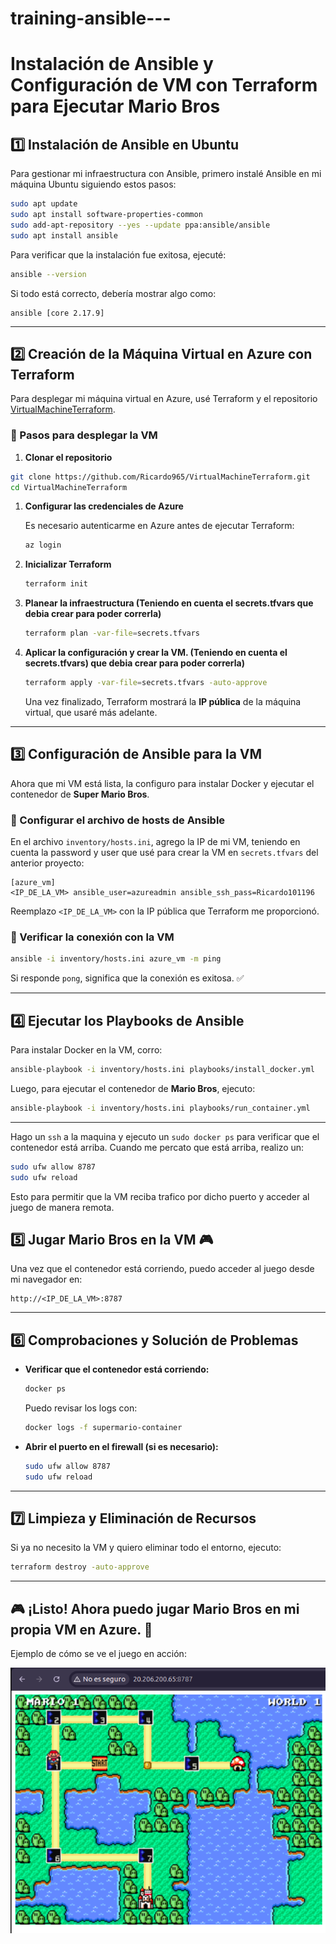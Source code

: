 # training-ansible---

# **Instalación de Ansible y Configuración de VM con Terraform para Ejecutar Mario Bros**

## **1️⃣ Instalación de Ansible en Ubuntu**

Para gestionar mi infraestructura con Ansible, primero instalé Ansible en mi máquina Ubuntu siguiendo estos pasos:

```bash
sudo apt update
sudo apt install software-properties-common
sudo add-apt-repository --yes --update ppa:ansible/ansible
sudo apt install ansible

```

Para verificar que la instalación fue exitosa, ejecuté:

```bash
ansible --version
```

Si todo está correcto, debería mostrar algo como:

```
ansible [core 2.17.9]
```

---

## **2️⃣ Creación de la Máquina Virtual en Azure con Terraform**

Para desplegar mi máquina virtual en Azure, usé Terraform y el repositorio [VirtualMachineTerraform](https://github.com/Ricardo965/VirtualMachineTerraform).

### **📌 Pasos para desplegar la VM**

1. **Clonar el repositorio**

```bash
git clone https://github.com/Ricardo965/VirtualMachineTerraform.git
cd VirtualMachineTerraform
```

1. **Configurar las credenciales de Azure**

   Es necesario autenticarme en Azure antes de ejecutar Terraform:

   ```bash
   az login
   ```

2. **Inicializar Terraform**

   ```bash
   terraform init

   ```

3. **Planear la infraestructura (Teniendo en cuenta el secrets.tfvars que debia crear para poder correrla)**

   ```bash
   terraform plan -var-file=secrets.tfvars

   ```

4. **Aplicar la configuración y crear la VM. (Teniendo en cuenta el secrets.tfvars) que debia crear para poder correrla)**

   ```bash
   terraform apply -var-file=secrets.tfvars -auto-approve

   ```

   Una vez finalizado, Terraform mostrará la **IP pública** de la máquina virtual, que usaré más adelante.

---

## **3️⃣ Configuración de Ansible para la VM**

Ahora que mi VM está lista, la configuro para instalar Docker y ejecutar el contenedor de **Super Mario Bros**.

### **📌 Configurar el archivo de hosts de Ansible**

En el archivo `inventory/hosts.ini`, agrego la IP de mi VM, teniendo en cuenta la password y user que usé para crear la VM en `secrets.tfvars` del anterior proyecto:

```
[azure_vm]
<IP_DE_LA_VM> ansible_user=azureadmin ansible_ssh_pass=Ricardo101196

```

Reemplazo `<IP_DE_LA_VM>` con la IP pública que Terraform me proporcionó.

### **📌 Verificar la conexión con la VM**

```bash
ansible -i inventory/hosts.ini azure_vm -m ping

```

Si responde `pong`, significa que la conexión es exitosa. ✅

---

## **4️⃣ Ejecutar los Playbooks de Ansible**

Para instalar Docker en la VM, corro:

```bash
ansible-playbook -i inventory/hosts.ini playbooks/install_docker.yml

```

Luego, para ejecutar el contenedor de **Mario Bros**, ejecuto:

```bash
ansible-playbook -i inventory/hosts.ini playbooks/run_container.yml

```

---

Hago un `ssh` a la maquina y ejecuto un `sudo docker ps` para verificar que el contenedor está arriba. Cuando me percato que está arriba, realizo un:

```bash
sudo ufw allow 8787
sudo ufw reload
```

Esto para permitir que la VM reciba trafico por dicho puerto y acceder al juego de manera remota.

## **5️⃣ Jugar Mario Bros en la VM** 🎮

Una vez que el contenedor está corriendo, puedo acceder al juego desde mi navegador en:

```
http://<IP_DE_LA_VM>:8787
```

---

## **6️⃣ Comprobaciones y Solución de Problemas**

- **Verificar que el contenedor está corriendo:**
  ```bash
  docker ps
  ```
  Puedo revisar los logs con:
  ```bash
  docker logs -f supermario-container
  ```
- **Abrir el puerto en el firewall (si es necesario):**
  ```bash
  sudo ufw allow 8787
  sudo ufw reload
  ```

---

## **7️⃣ Limpieza y Eliminación de Recursos**

Si ya no necesito la VM y quiero eliminar todo el entorno, ejecuto:

```bash
terraform destroy -auto-approve
```

---

## **🎮 ¡Listo! Ahora puedo jugar Mario Bros en mi propia VM en Azure. 🚀**

Ejemplo de cómo se ve el juego en acción:

![Mario Bros en la VM](img/image.png)
